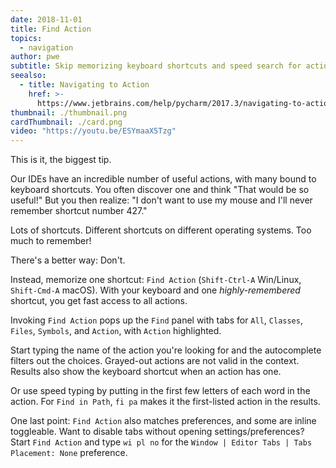 ```yaml
---
date: 2018-11-01
title: Find Action
topics:
  - navigation
author: pwe
subtitle: Skip memorizing keyboard shortcuts and speed search for actions instead.
seealso:
  - title: Navigating to Action
    href: >-
      https://www.jetbrains.com/help/pycharm/2017.3/navigating-to-action.html#Navigate_to_Action.xml
thumbnail: ./thumbnail.png
cardThumbnail: ./card.png
video: "https://youtu.be/ESYmaaX5Tzg"
---
```


This is it, the biggest tip.

Our IDEs have an incredible number of useful actions, with many bound to
keyboard shortcuts. You often discover one and think "That would be so
useful!" But you then realize: "I don't want to use my mouse and I'll
never remember shortcut number 427."

Lots of shortcuts. Different shortcuts on different operating systems.
Too much to remember!

There's a better way: Don't.

Instead, memorize one shortcut: `Find Action` (`Shift-Ctrl-A` Win/Linux,
`Shift-Cmd-A` macOS). With your keyboard and one _highly-remembered_
shortcut, you get fast access to all actions.

Invoking `Find Action` pops up the `Find` panel with tabs for `All`,
`Classes`, `Files`, `Symbols`, and `Action`, with `Action` highlighted.

Start typing the name of the action you're looking for and the
autocomplete filters out the choices. Grayed-out actions are not
valid in the context. Results also show the keyboard shortcut when an
action has one.

Or use speed typing by putting in the first few letters of each
word in the action. For `Find in Path`, `fi pa` makes it the first-listed
action in the results.

One last point: `Find Action` also matches preferences, and some are
inline toggleable. Want to disable tabs without opening
settings/preferences? Start `Find Action` and type `wi pl no` for
the `Window | Editor Tabs | Tabs Placement: None` preference.
